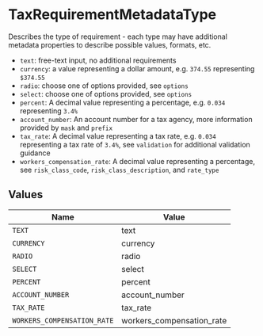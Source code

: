 # TaxRequirementMetadataType

Describes the type of requirement - each type may have additional metadata properties to describe possible values, formats, etc.

- `text`: free-text input, no additional requirements
- `currency`: a value representing a dollar amount, e.g. `374.55` representing `$374.55`
- `radio`: choose one of options provided, see `options`
- `select`: choose one of options provided, see `options`
- `percent`: A decimal value representing a percentage, e.g. `0.034` representing `3.4%`
- `account_number`: An account number for a tax agency, more information provided by `mask` and `prefix`
- `tax_rate`: A decimal value representing a tax rate, e.g. `0.034` representing a tax rate of `3.4%`, see `validation` for additional validation guidance
- `workers_compensation_rate`: A decimal value representing a percentage, see `risk_class_code`, `risk_class_description`, and `rate_type`



## Values

| Name                        | Value                       |
| --------------------------- | --------------------------- |
| `TEXT`                      | text                        |
| `CURRENCY`                  | currency                    |
| `RADIO`                     | radio                       |
| `SELECT`                    | select                      |
| `PERCENT`                   | percent                     |
| `ACCOUNT_NUMBER`            | account_number              |
| `TAX_RATE`                  | tax_rate                    |
| `WORKERS_COMPENSATION_RATE` | workers_compensation_rate   |